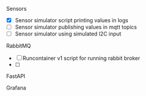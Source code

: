 Sensors
- [x] Sensor simulator script printing values in logs
- [ ] Sensor simulator publishing values in mqtt topics
- [ ] Sensor simulator using simulated I2C input

RabbitMQ
- [ ] Runcontainer v1 script for running rabbit broker
- [ ] 

FastAPI


Grafana